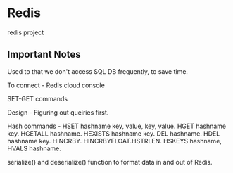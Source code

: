 # Redis
redis project

## Important Notes
Used to that we don't access SQL DB frequently, to save time.

To connect - Redis cloud console

SET-GET commands

Design - Figuring out queiries first.

Hash commands - HSET hashname key, value, key, value. HGET hashname key. HGETALL hashname. HEXISTS hashname key. DEL hashname. HDEL hashname key. HINCRBY. HINCRBYFLOAT.HSTRLEN. HSKEYS hashname, HVALS hashname.

serialize() and deserialize() function to format data in and out of Redis.


